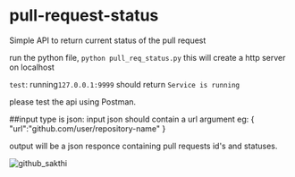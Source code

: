 # pull-request-status
Simple API to return current status of the pull request


run the python file, `python pull_req_status.py` this will create a http server on localhost

`test`: running`127.0.0.1:9999` should return `Service is running`

please test the api using Postman.


##input type is json: 
input json should contain a url argument 
eg: {
"url":"github.com/user/repository-name"
}

output will be a json responce containing pull requests id's and statuses.


![github_sakthi](https://user-images.githubusercontent.com/16059874/42134167-d694749c-7d53-11e8-8417-b7928a8beb3f.PNG)
